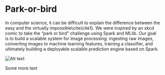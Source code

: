 # Park-or-bird
In computer science, it can be difficult to explain the difference between the easy and the virtually impossible\cite{cite1}. We were inspired by an xkcd comic to take the “park or bird” challenge using Spark and MLlib. Our goal is to build a scalable system for image processing: ingesting raw images, converting images to machine learning features, training a classifier, and ultimately building a deployable scalable prediction engine based on Spark.

![Alt text](http://imgs.xkcd.com/comics/tasks.png "XKCD inspiration")

Some more text
